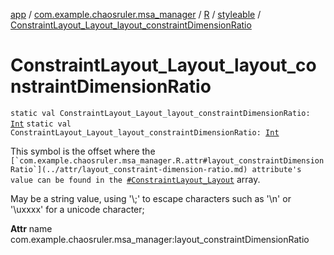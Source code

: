 [app](../../../index.md) / [com.example.chaosruler.msa_manager](../../index.md) / [R](../index.md) / [styleable](index.md) / [ConstraintLayout_Layout_layout_constraintDimensionRatio](.)

# ConstraintLayout_Layout_layout_constraintDimensionRatio

`static val ConstraintLayout_Layout_layout_constraintDimensionRatio: `[`Int`](https://kotlinlang.org/api/latest/jvm/stdlib/kotlin/-int/index.html)
`static val ConstraintLayout_Layout_layout_constraintDimensionRatio: `[`Int`](https://kotlinlang.org/api/latest/jvm/stdlib/kotlin/-int/index.html)

This symbol is the offset where the ``[`com.example.chaosruler.msa_manager.R.attr#layout_constraintDimensionRatio`](../attr/layout_constraint-dimension-ratio.md) attribute's value can be found in the ``[`#ConstraintLayout_Layout`](-constraint-layout_-layout.md) array.

May be a string value, using '\\;' to escape characters such as '\\n' or '\\uxxxx' for a unicode character;

**Attr**
name com.example.chaosruler.msa_manager:layout_constraintDimensionRatio

